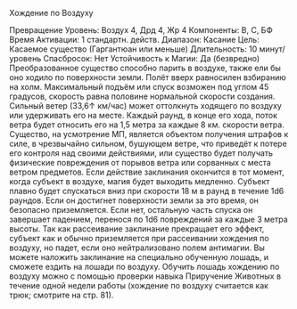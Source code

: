 
Хождение по Воздуху

Превращение
Уровень: Воздух 4, Дрд 4, Жр 4
Компоненты: В, С, БФ
Время Активации: 1 стандартн. действ.
Диапазон: Касание
Цель: Касаемое существо (Гаргантюан
или меньше)
Длительность: 10 минут/уровень
Спасбросок: Нет
Устойчивость к Магии: Да (безвредно)
Преобразованное существо способно
парить в воздухе, также ели бы оно
ходило по поверхности земли. Полёт
вверх равносилен взбиранию на холм.
Максимальный подъём или спуск возможен под углом 45 градусов, скорость
равна половине нормальной скорости
создания.
Сильный ветер (33,6↑ км/час) может
оттолкнуть ходящего по воздуху или
удерживать его на месте. Каждый раунд,
в конце его хода, поток ветра будет относить его на 1,5 метра за каждые 8 км.
скорости ветра. Существо, на усмотрение МП, является объектом получения
штрафов к силе, в чрезвычайно сильном,
бушующем ветре, что приведёт к потере
его контроля над своими действиями,
или существо будет получать физические повреждения от порывов ветра или
сорванных с места ветром предметов.
Если действие заклинания окончится
в тот момент, когда субъект в воздухе,
магия будет выходить медленно. Субъект плавно будет спускаться вниз при
скорости 18 м в раунд в течение 1d6 раундов. Если он достигнет поверхности
земли за это время, он безопасно приземляется. Если нет, остальную часть
спуска он завершает падением, перенося
по 1d6 повреждений за каждые 3 метра
высоты. Так как рассеивание заклинание
прекращает его эффект, субъект как и
обычно приземляется при рассеивании
хождения по воздуху, но падет, если оно
нейтрализовано полем антимагии.
Вы можете наложить заклинание на
специально обученную лошадь, и сможете ездить на лошади по воздуху. Обучить лошадь хождению по воздуху можно с помощью проверки навыка Приручение Животных в течение одной недели
работы (хождение по воздуху считается
как трюк; смотрите на стр. 81).